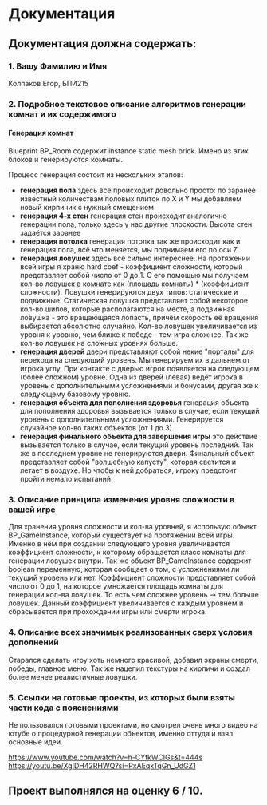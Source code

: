 
# Документация
## Документация должна содержать:
### 1.  Вашу Фамилию и Имя

Колпаков Егор, БПИ215
    
### 2.  Подробное текстовое описание алгоритмов генерации комнат и их содержимого

#### Генерация комнат
Blueprint BP_Room содержит instance static mesh brick. Имено из этих блоков и генерируются комнаты. 

Процесс генерация состоит из нескольких этапов: 
- **генерация пола**
здесь всё происходит довольно просто: по заранее известный количествам половых плиток по X и Y мы добавляем новый кирпичик с нужный смещением
- **генерация 4-х стен**
генерация стен происходит аналогично генерации пола, только здесь у нас другие плоскости. Высота стен задаётся заранее
- **генерация потолка**
генерация потолка так же происходит как и генерация пола, всё что меняется, мы поднимаем его по оси Z
- **генерация ловушек**
здесь всё сильно интереснее. На протяжении всей игры я храню hard coef - коэффициент сложности, который представляет собой число от 0 до 1. С его помощью мы получаем кол-во ловушек в комнате как (площадь комнаты) * (коэффициент сложности). Ловушки генерируются двух типов: статические и подвижные. Статическая ловушка представляет собой некоторое кол-во шипов, которые располагаются на месте, а подвижная ловушка - это вращающаяся лопасть, причём скорость её вращения выбирается абсолютно случайно. Кол-во ловушек увеличивается из уровня к уровню, чем ближе к победе - тем игра сложнее. Так же кол-во ловушек на сложных уровнях больше.
- **генерация дверей**
двери представляют собой некие "порталы" для перехода на следующий уровень. Мы генерируем их в дальнем от игрока углу. При контакте с дверью игрок появляется на следующем (более сложном) уровне. Одна из дверей (левая) ведёт игрока в уровень с дополнительными усложнениями и бонусами, другая же к следующему базовому уровню.
- **генерация объекта для пополнения здоровья** 
генерация объекта для пополнения здоровья вызывается только в случае, если текущий уровень с дополнительными усложнениями. Генерируется случайное кол-во таких объектов (от 1 до 3).
- **генерация финального объекта для завершения игры**
это действие вызывается только в случае, если текущий уровень последний. Так же в последнем уровне не генерируются двери. Финальный объект представляет собой "волшебную капусту", которая светится и летает в воздухе. Но чтобы к ней добраться, игроку предстоит пройти немало испытаний.

### 3.  Описание принципа изменения уровня сложности в вашей игре
Для хранения уровня сложности и кол-ва уровней, я использую объект BP_GameInstance, который существует на протяжении всей игры. Именно в нём при создании следующего уровня увеличивается коэффициент сложности, к которому обращается класс комнаты для генерации ловушек внутри. Так же объект BP_GameInstance содержит boolean переменную, которая сообщает о том, с усложнениями ли текущий уровень или нет. Коэффициент сложности представляет собой число от 0 до 1, на которое умножается площадь комнаты для генерации кол-ва ловушек. То есть чем сложнее уровень -> тем больше ловушек. Данный коэффициент увеличивается с каждым уровнем и сбрасывается при прохождении игры или смерти игрока. 

    
### 4.  Описание всех значимых реализованных сверх условия дополнений
Старался сделать игру хоть немного красивой, добавил экраны смерти, победы, главное меню. Так же нацепил текстуры на кирпичи и создал более менее реалистичные ловушки. 
    
### 5.  Ссылки на готовые проекты, из которых были взяты части кода с пояснениями
Не пользовался готовыми проектами, но смотрел очень много видео на ютубе о процедурной генерации объектов, именно оттуда и взял основные идеи. 

https://www.youtube.com/watch?v=h-CYtkWClGs&t=444s
https://youtu.be/XgIDH42RHWQ?si=PxAEqxTqGn_UdGZ1

## Проект выполнялся на оценку 6 / 10.
